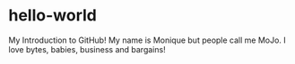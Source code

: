 # hello-world
My Introduction to GitHub!
My name is Monique but people call me MoJo.  I love bytes, babies, business and bargains! 
